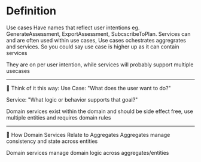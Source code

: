 # Definition

Use cases Have names that reflect user intentions eg. GenerateAssessment, ExportAssessment, SubcscribeToPlan. Services can and are often used within use cases, Use cases ochestrates aggregrates and services. So you could say use case is higher up as it can contain services

They are on per user intention, while services will probably support multiple usecases

---

🧠 Think of it this way:
Use Case: "What does the user want to do?"

Service: "What logic or behavior supports that goal?"

Domain services exist within the domain and should be side effect free, use multiple entities and requires domain rules

---

🧠 How Domain Services Relate to Aggregates
Aggregates manage consistency and state across entities

Domain services manage domain logic across aggregates/entities
